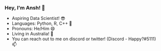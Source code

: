 

<!--
**Anshxy/Anshxy** is a ✨ _special_ ✨ repository because its `README.md` (this file) appears on your GitHub profile.

Here are some ideas to get you started:

- 🔭 I’m currently working on ...
- 🌱 I’m currently learning ...
- 👯 I’m looking to collaborate on ...
- 🤔 I’m looking for help with ...
- 💬 Ask me about ...
- 📫 How to reach me: ...
- 😄 Pronouns: ...
- ⚡ Fun fact: ...
-->

### Hey, I'm **Ansh**! 👋

- Aspiring Data Scientist! 😎
- Languages: Python, R, C++ 🌱
- Pronouns: He/Him 😄
- Living in Australia! 🔭
- You can reach out to me on discord or twitter! (Discord - Happy?#5111) 📫

